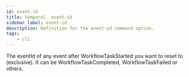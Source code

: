 ```yaml
---
id: event-id
title: temporal  event-id
sidebar_label: event-id
description: Definition for the event-id command option.
tags:
	- cli
---
```


The eventId of any event after WorkflowTaskStarted you want to reset to (exclusive). It can be WorkflowTaskCompleted, WorkflowTaskFailed or others.
